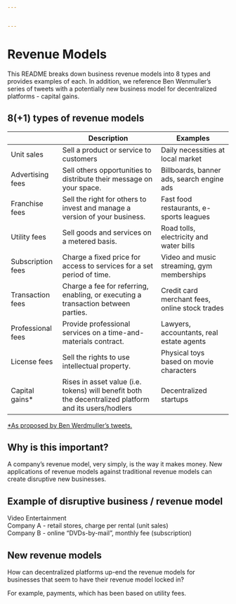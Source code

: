 ```yaml
---


---
```


<h1 id="revenue-models">Revenue Models</h1>
<p>This README breaks down business revenue models into 8 types and provides examples of each. In addition, we reference Ben Wenmuller’s series of tweets with a potentially new business model for decentralized platforms - capital gains.</p>
<h2 id="types-of-revenue-models">8(+1) types of revenue models</h2>

<table>
<thead>
<tr>
<th></th>
<th>Description</th>
<th>Examples</th>
</tr>
</thead>
<tbody>
<tr>
<td>Unit sales</td>
<td>Sell a product or service to customers</td>
<td>Daily necessities at local market</td>
</tr>
<tr>
<td>Advertising fees</td>
<td>Sell others opportunities to distribute their message on your space.</td>
<td>Billboards, banner ads, search engine ads</td>
</tr>
<tr>
<td>Franchise fees</td>
<td>Sell the right for others to invest and manage a version of your business.</td>
<td>Fast food restaurants, e-sports leagues</td>
</tr>
<tr>
<td>Utility fees</td>
<td>Sell goods and services on a metered basis.</td>
<td>Road tolls, electricity and water bills</td>
</tr>
<tr>
<td>Subscription fees</td>
<td>Charge a fixed price for access to services for a set period of time.</td>
<td>Video and music streaming, gym memberships</td>
</tr>
<tr>
<td>Transaction fees</td>
<td>Charge a fee for referring, enabling, or executing a transaction between parties.</td>
<td>Credit card merchant fees, online stock trades</td>
</tr>
<tr>
<td>Professional fees</td>
<td>Provide professional services on a time-and-materials contract.</td>
<td>Lawyers, accountants, real estate agents</td>
</tr>
<tr>
<td>License fees</td>
<td>Sell the rights to use intellectual property.</td>
<td>Physical toys based on movie characters</td>
</tr>
<tr>
<td>Capital gains*</td>
<td>Rises in asset value (i.e. tokens) will benefit both the decentralized platform and its users/hodlers</td>
<td>Decentralized startups</td>
</tr>
</tbody>
</table><p><a href="https://twitter.com/benwerd/status/1060209690808745985">*As proposed by Ben Werdmuller’s tweets.</a></p>
<h2 id="why-is-this-important">Why is this important?</h2>
<p>A company’s revenue model, very simply, is the way it makes money. New applications of revenue models against traditional revenue models can create disruptive new businesses.</p>
<h2 id="example-of-disruptive-business--revenue-model">Example of disruptive business / revenue model</h2>
<p>Video Entertainment<br>
Company A - retail stores, charge per rental (unit sales)<br>
Company B - online “DVDs-by-mail”, monthly fee (subscription)</p>
<h2 id="new-revenue-models">New revenue models</h2>
<p>How can decentralized platforms up-end the revenue models for businesses that seem to have their revenue model locked in?</p>
<p>For example, payments, which has been based on utility fees.</p>

